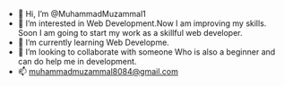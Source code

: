 - 👋 Hi, I’m @MuhammadMuzammal1
- 👀 I’m interested in Web Development.Now I am improving my skills. Soon I am going to start my work as a skillful web developer.
- 🌱 I’m currently learning Web Developme. 
- 💞️ I’m looking to collaborate with someone Who is also a beginner and can do help me in development.
- 📫 muhammadmuzammal8084@gmail.com

<!---
MuhammadMuzammal1/MuhammadMuzammal1 is a ✨ special ✨ repository because its `README.md` (this file) appears on your GitHub profile.
You can click the Preview link to take a look at your changes.
--->
